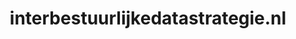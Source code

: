 ---
layout: post
title:  "interbestuurlijkedatastrategie.nl"
internal_url:  "/dutchgov/interbestuurlijkedatastrategie.nl.html"
categories: dutchgov
---